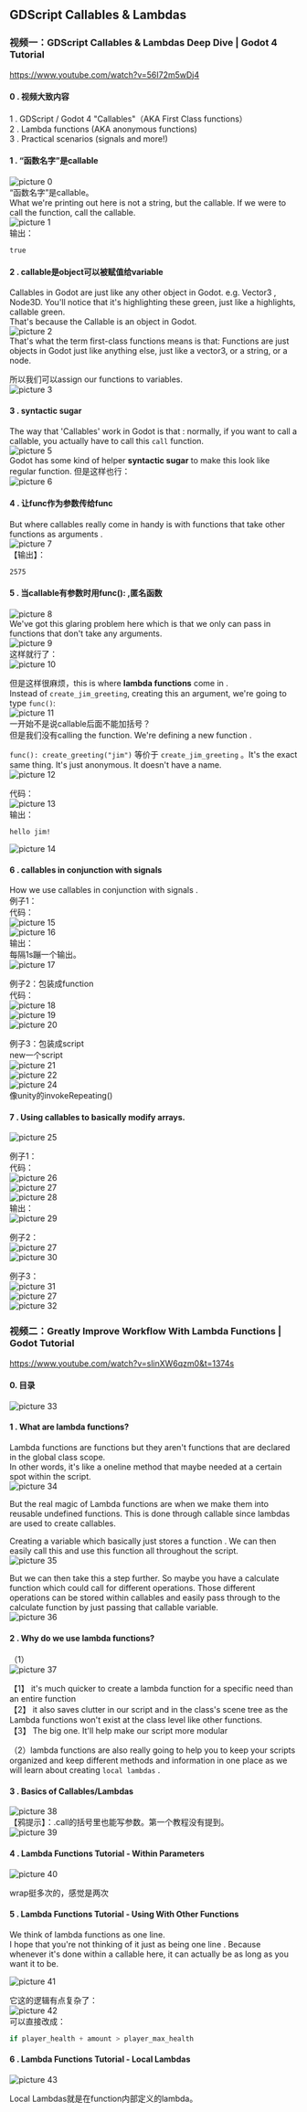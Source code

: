 ## GDScript Callables & Lambdas
### 视频一：GDScript Callables & Lambdas Deep Dive | Godot 4 Tutorial
https://www.youtube.com/watch?v=56I72m5wDj4   
 
#### 0 . 视频大致内容
1 . GDScript / Godot 4 "Callables"（AKA First Class functions）  
2 . Lambda functions (AKA anonymous functions)  
3 . Practical scenarios (signals and more!)  

#### 1 . “函数名字”是callable
![picture 0](images/ccea87c8cc8c17d19dc0fc614327ca5ddd2060fe496e592fac2f45415bee3fb1.png)  
“函数名字”是callable。  
What we're printing out here is not a string, but the callable. If we were to call the function, call the callable.  
![picture 1](images/8894e1df1f2f5c740650f12eab14a3a3df52119bec175e7a0b7518994dd26a54.png)  
输出：  
```
true  
```

#### 2 . callable是object可以被赋值给variable  
Callables in Godot are just like any other object in Godot. e.g. Vector3 , Node3D. You'll notice that it's highlighting these green, just like a highlights, callable green.  
That's because the Callable is an object in Godot.  
![picture 2](images/153c95fc109931d8f3a01dc1349dc4afb9c4aefd78d770ba1db2ebb771b4083a.png)  
That's what the term first-class functions means is that: Functions are just objects in Godot just like anything else, just like a vector3, or a string, or a node.  

所以我们可以assign our functions to variables.   
![picture 3](images/8178129c91256bbb7263a926e6868db1b39f803dc990e2e881a318666cfe946d.png)  

#### 3 . syntactic sugar
The way that 'Callables' work in Godot is that : normally, if you want to call a callable, you actually have to call this `call` function.  
![picture 5](images/3d41b070309ea362d7e2f630895b447b775441e1540d1a61110ae8e1996454db.png)  
Godot has some kind of helper **syntactic sugar** to make this look like regular function. 但是这样也行：  
![picture 6](images/7fa131492221ffdbb3b3a8fbba5cb358c0a0123ef04df2e448d236393c4d413f.png)  

#### 4 . 让func作为参数传给func
But where callables really come in handy is with functions that take other functions as arguments .   
![picture 7](images/afc0e726caf8794d8f494cb48417644721ccba557b70dbf2687a9a6dc40f08a5.png)  
【输出】：  
```
2575
```

#### 5 . 当callable有参数时用func(): ,匿名函数 
![picture 8](images/a446af709b10cfdd1d3a9309550097e7b7f5a89da95a21126be60175451e655b.png)  
We've got this glaring problem here which is that we only can pass in functions that don't take any arguments.   
![picture 9](images/15beb04dfbe94b90686d3ea66e39630e4e48ae44ce0621e35e00ceb49f38ec2e.png)  
这样就行了：  
![picture 10](images/96b3a8c0fce8c20f46ea87a372dc32b93bf5c2eef6efd7c1b59a2e6b3da8055e.png)  

但是这样很麻烦，this is where **lambda functions** come in .  
Instead of `create_jim_greeting`, creating this an argument, we're going to type `func()`:  
![picture 11](images/d05369bb9b28118f8dbb3f1419c43f6ff6986b5bea539025e6bced739a823d41.png)  
一开始不是说callable后面不能加括号？  
但是我们没有calling the function. We're defining a new function . 

`func(): create_greeting("jim")` 等价于 `create_jim_greeting` 。It's the exact same thing. It's just anonymous. It doesn't have a name.   
![picture 12](images/3ab3f52817f95de807331f8e0da90bd1848f46d0c2a40804d28bf1a7850abc78.png)  

代码：  
![picture 13](images/2bdde8e133cb5b6b819ee2fd77d7815a1bb32333a74b7cc0ff65d6113772bff2.png)  
输出：  
```
hello jim!
```

![picture 14](images/b9f93e7ff10144f8b730c0a84884023c7e6d92db04c9e0fc951d7c7d506ff026.png)  

#### 6 . callables in conjunction with signals
How we use callables in conjunction with signals .   
例子1：  
代码：    
![picture 15](images/6cf38c9f7e87a3571222fb09ac82d5de194a37108f4950a70c85dadb0bf8a0f5.png)  
![picture 16](images/51eec7fa36fdfc9ef0ee27c7be03d471d3ea0dca64d5bb962414bef3399516bc.png)  
输出：  
每隔1s蹦一个输出。  
![picture 17](images/be9a0b0b3077262dc5f4692950e130b04f8aaa174d980ee14b2a8f20fc270529.png)  

例子2：包装成function  
代码：  
![picture 18](images/96e7e41c1323a09bfedba3f8a1d3d6f63ca0c1e953d6b47d73806d0e65a20d1a.png)  
![picture 19](images/cf1aea01bc1010e6f4f91fa7dcd5c1125ef8f3404195aa34fec63deb3f9dd0ed.png)  
![picture 20](images/cc93d2498c9a0c87bdbce576d056c5e83a220644a40f5bf90235c098e67b392e.png)  

例子3：包装成script  
new一个script  
![picture 21](images/a9df4cef8767b6bf67254eb7419919f9d2c71ec1d16227594c26112e90a6d9f2.png)  
![picture 22](images/4e7be0a41187229e0758cc57efc5a6cdc91f795c0ba2873e4899ba0f8b63e107.png)  
![picture 24](images/8154943e8a2fd4449d781e3710698db3d6388fe63f329c97a0cf08abcff035d7.png)  
像unity的invokeRepeating()  

#### 7 . Using callables to basically modify arrays.  
![picture 25](images/33ea9176a4edd8cd6b573d6ea6c665bd4df4a2ffec6663019f1115b02014b41c.png)  

例子1：  
代码：  
![picture 26](images/29a02284f76b75dc3c84f026e2fde2404201f9380eeb2089a96e6d2c82370204.png)  
![picture 27](images/2741a4ae25b34f5f0d5daa696bd7ab5882ced1cc7de8e193051ea7e011fa0ca7.png)  
![picture 28](images/908b85f17374dd17415efd0a0dad30182668237eb936ca307d18cbd06dd9d91e.png)  
输出：  
![picture 29](images/d8ec25658fd2a761d7d944094fa75c35d7080c9f49785b371eaa28161a4a5772.png)  

例子2：  
![picture 27](images/2741a4ae25b34f5f0d5daa696bd7ab5882ced1cc7de8e193051ea7e011fa0ca7.png)  
![picture 30](images/73e609f1723eb5f1e1122ef7817f9e1b673d693a5da816dffa57626d020e1ead.png)  

例子3：  
![picture 31](images/b05a057766a488bbfc011a5271f4b920d5c99218b5d9ca18207aa0602b5ba4c0.png)  
![picture 27](images/2741a4ae25b34f5f0d5daa696bd7ab5882ced1cc7de8e193051ea7e011fa0ca7.png)  
![picture 32](images/4fd8ae34ba10105cb42b5a3bdfe2d4cff7c42c839ae607b7975fa770b6b2941d.png)  

### 视频二：Greatly Improve Workflow With Lambda Functions | Godot Tutorial
https://www.youtube.com/watch?v=slinXW6qzm0&t=1374s

#### 0. 目录  
![picture 33](images/aac0fbd21b1505b62e37951385bcacc44e92a20a14239c5ddb7a99d54303c8c0.png)  

#### 1 . What are lambda functions?
Lambda functions are functions but they aren't functions that are declared in the global class scope.  
In other words, it's like a oneline method that maybe needed at a certain spot within the script.  
![picture 34](images/8225c7561a372adecc0bc072206b09d144127201366ce89692a09b9f09c1e42e.png)  

But the real magic of Lambda functions are when we make them into reusable undefined functions. This is done through callable since lambdas are used to create callables.   

Creating a variable which basically just stores a function . We can then easily call this and use this function all throughout the script.  
![picture 35](images/a84e4594cb83148f3277f77bb100876072745e0724bc0fe0a3577165b10a33f8.png)  

But we can then take this a step further. So maybe you have a calculate function which could call for different operations. Those different operations can be stored within callables and easily pass through to the calculate function by just passing that callable variable.  
![picture 36](images/18d10ff037750a9f70aba32facef3ae3c087b51ca3e1cc1f53fec3354acaa092.png)  

#### 2 . Why do we use lambda functions?  
（1）  
![picture 37](images/4212a83eccd8adf021876b2d898ed41621f28fe1ef51121c03a0648a1ac7c7af.png)  

【1】 it's much quicker to create a lambda function for a specific need than an entire function  
【2】 it also saves clutter in our script and in the class's scene tree as the Lambda functions won't exist at the class level like other functions.  
【3】 The big one. It'll help make our script more modular

（2）lambda functions are also really going to help you to keep your scripts organized and keep different methods and information in one place as we will learn about creating `local lambdas` .  

#### 3 .  Basics of Callables/Lambdas  
![picture 38](images/288e9755a0b62173093810f6b821f8e740d5aced7ecfda46e9a0085244d99a68.png)  
【鸦提示】：.call的括号里也能写参数。第一个教程没有提到。  
![picture 39](images/fd8ab6325041224761981e5b9f1ba42c67fc4d3e11c11a5b27df14ddd6537b6b.png)  

#### 4 . Lambda Functions Tutorial - Within Parameters 
![picture 40](images/4d677de8399916bd97b37a19975bb7dfab3beb47466bf7eb5cbfedf537755232.png)  

wrap挺多次的，感觉是两次 

#### 5 . Lambda Functions Tutorial - Using With Other Functions 

We think of lambda functions as one line.  
I hope that you're not thinking of it just as being one line . 
Because whenever it's done within a callable here, it can actually be as long as you want it to be.  

![picture 41](images/4379e98d7be73687bab1fc0b93d9bbe513ecad14557318626de83d78ff65d183.png)  

它这的逻辑有点复杂了：    
![picture 42](images/7e30ee2cdc2668f3876725b2dfabc076d25d31065f6a34d9a53df76bf7aae0e5.png)  
可以直接改成：  
```py
if player_health + amount > player_max_health
```
#### 6 . Lambda Functions Tutorial - Local Lambdas

![picture 43](images/48d0ac3eba742c1316671b8a65a980aeb1169ba08fd8934ff26e52df41a748e2.png)  

Local Lambdas就是在function内部定义的lambda。  